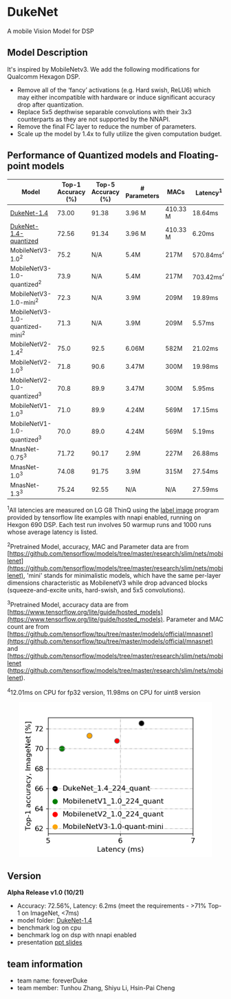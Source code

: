 # DukeNet
A mobile Vision Model for DSP

## Model Description
It's inspired by MobileNetv3. We add the following modifications for Qualcomm Hexagon DSP.
+ Remove all of the ‘fancy’ activations (e.g. Hard swish, ReLU6) which may either incompatible with hardware or induce significant accuracy drop after quantization.
+ Replace 5x5 depthwise separable convolutions with their 3x3 counterparts as they are not supported by the NNAPI.
+ Remove the final FC layer to reduce the number of parameters.
+ Scale up the model by 1.4x to fully utilize the given computation budget.


## Performance of Quantized models and Floating-point models
| Model                     | Top-1 Accuracy (%) | Top-5 Accuracy (%) | \# Parameters | MACs     | Latency<sup>1</sup> |
| ------------------------- | ------------------ | ------------------ | ------------- | -------- | ------- |
| [DukeNet-1.4](https://github.com/newwhitecheng/dukenet/blob/master/Model1019_72.56_6.2ms/DukeNet-fp32.tflite)               | 73.00              | 91.38              | 3.96 M        | 410.33 M | 18.64ms |
| [DukeNet-1.4-quantized](https://github.com/newwhitecheng/dukenet/blob/master/Model1019_72.56_6.2ms/DukeNet-uint8.tflite)     | 72.56              | 91.34              | 3.96 M        | 410.33 M | 6.20ms  |
| MobileNetV3-1.0<sup>2</sup>          | 75.2              | N/A                | 5.4M          | 217M     | 570.84ms<sup>4</sup>|
| MobileNetV3-1.0-quantized<sup>2</sup>| 73.9              | N/A                | 5.4M          | 217M     | 703.42ms<sup>4</sup>|
| MobileNetV3-1.0-mini<sup>2</sup>          | 72.3         | N/A                | 3.9M          | 209M     | 19.89ms |
| MobileNetV3-1.0-quantized-mini<sup>2</sup>| 71.3         | N/A                | 3.9M          | 209M     | 5.57ms  |
| MobileNetV2-1.4<sup>2</sup>            | 75.0            | 92.5               | 6.06M         | 582M     | 21.02ms |
| MobileNetV2-1.0<sup>3</sup>           | 71.8            | 90.6               | 3.47M         | 300M     | 19.98ms |
| MobileNetV2-1.0-quantized<sup>3</sup> | 70.8            | 89.9               | 3.47M         | 300M     | 5.95ms  |
| MobileNetV1-1.0<sup>3</sup>           | 71.0            | 89.9               | 4.24M         | 569M     | 17.15ms |
| MobileNetV1-1.0-quantized<sup>3</sup> | 70.0            | 89.0               | 4.24M         | 569M     | 5.19ms  |
| MnasNet-0.75<sup>3</sup>              | 71.72           | 90.17              | 2.9M          | 227M     | 26.88ms |
| MnasNet-1.0<sup>3</sup>               | 74.08           | 91.75              | 3.9M          | 315M     | 27.54ms |
| MnasNet-1.3<sup>3</sup>               | 75.24           | 92.55              | N/A           | N/A      | 27.59ms |

<sup>1</sup>All latencies are measured on LG G8 ThinQ using the [label image](https://github.com/tensorflow/tensorflow/tree/master/tensorflow/lite/examples/label_image) program provided by tensorflow lite examples with nnapi enabled, running on Hexgon 690 DSP. Each test run involves 50 warmup runs and 1000 runs whose average latency is listed.

<sup>2</sup>Pretrained Model, accuracy, MAC and Parameter data are from [https://github.com/tensorflow/models/tree/master/research/slim/nets/mobilenet](https://github.com/tensorflow/models/tree/master/research/slim/nets/mobilenet), 'mini' stands for minimalistic models, which have the same per-layer dimensions characteristic as MobilenetV3 while drop advanced blocks (squeeze-and-excite units, hard-swish, and 5x5 convolutions).

<sup>3</sup>Pretrained Model, accuracy data are from [https://www.tensorflow.org/lite/guide/hosted_models](https://www.tensorflow.org/lite/guide/hosted_models). Parameter and MAC count are from [https://github.com/tensorflow/tpu/tree/master/models/official/mnasnet](https://github.com/tensorflow/tpu/tree/master/models/official/mnasnet) and [https://github.com/tensorflow/models/tree/master/research/slim/nets/mobilenet (https://github.com/tensorflow/models/tree/master/research/slim/nets/mobilenet).

<sup>4</sup>12.01ms on CPU for fp32 version, 11.98ms on CPU for uint8 version

<p align="center">
<img src="g3doc/performance_comparison.png">
</p>

## Version
**Alpha Release v1.0 (10/21)**
+ Accuracy: 72.56%, Latency: 6.2ms (meet the requirements - >71% Top-1 on ImageNet, <7ms)
+ model folder: [DukeNet-1.4](https://github.com/newwhitecheng/dukenet/blob/master/Model1019_72.56_6.2ms)      
+ benchmark log on cpu
+ benchmark log on dsp with nnapi enabled
+ presentation [ppt slides](https://github.com/newwhitecheng/dukenet/blob/master/g3doc/dukenet_presentation.pptx)      

## team information
+ team name: foreverDuke
+ team member: Tunhou Zhang, Shiyu Li, Hsin-Pai Cheng

